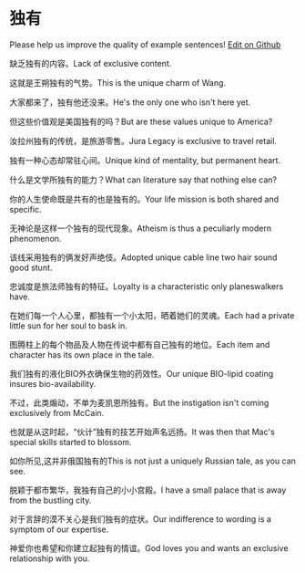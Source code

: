 # 独有

Please help us improve the quality of example sentences! [Edit on Github](https://github.com/jiyushe/jiyu-example-sentence-source/blob/main/chinese/duyou.md)

<p><span class="chinese">缺乏独有的内容。</span><span class="english">Lack of exclusive content.</span></p>

<p><span class="chinese">这就是王朔独有的气势。</span><span class="english">This is the unique charm of Wang.</span></p>

<p><span class="chinese">大家都来了，独有他还没来。</span><span class="english">He's the only one who isn't here yet.</span></p>

<p><span class="chinese">但这些价值观是美国独有的吗？</span><span class="english">But are these values unique to America?</span></p>

<p><span class="chinese">汝拉州独有的传统，是旅游零售。</span><span class="english">Jura Legacy is exclusive to travel retail.</span></p>

<p><span class="chinese">独有一种心态却常驻心间。</span><span class="english">Unique kind of mentality, but permanent heart.</span></p>

<p><span class="chinese">什么是文学所独有的能力？</span><span class="english">What can literature say that nothing else can?</span></p>

<p><span class="chinese">你的人生使命既是共有的也是独有的。</span><span class="english">Your life mission is both shared and specific.</span></p>

<p><span class="chinese">无神论是这样一个独有的现代现象。</span><span class="english">Atheism is thus a peculiarly modern phenomenon.</span></p>

<p><span class="chinese">该线采用独有的俩发好声绝伎。</span><span class="english">Adopted unique cable line two hair sound good stunt.</span></p>

<p><span class="chinese">忠诚度是旅法师独有的特征。</span><span class="english">Loyalty is a characteristic only planeswalkers have.</span></p>

<p><span class="chinese">在她们每一个人心里，都独有一个小太阳，晒着她们的灵魂。</span><span class="english">Each had a private little sun for her soul to bask in.</span></p>

<p><span class="chinese">图腾柱上的每个物品及人物在传说中都有自己独有的地位。</span><span class="english">Each item and character has its own place in the tale.</span></p>

<p><span class="chinese">我们独有的液化BIO外衣确保生物的药效性。</span><span class="english">Our unique BIO-lipid coating insures bio-availability.</span></p>

<p><span class="chinese">不过，此类煽动，不单为麦凯恩所独有。</span><span class="english">But the instigation isn't coming exclusively from McCain.</span></p>

<p><span class="chinese">也就是从这时起，“伙计”独有的技艺开始声名远扬。</span><span class="english">It was then that Mac's special skills started to blossom.</span></p>

<p><span class="chinese">如你所见,这并非俄国独有的</span><span class="english">This is not just a uniquely Russian tale, as you can see.</span></p>

<p><span class="chinese">脱颖于都市繁华，我独有自己的小小宫殿。</span><span class="english">I have a small palace that is away from the bustling city.</span></p>

<p><span class="chinese">对于言辞的漠不关心是我们独有的症状。</span><span class="english">Our indifference to wording is a symptom of our expertise.</span></p>

<p><span class="chinese">神爱你也希望和你建立起独有的情谊。</span><span class="english">God loves you and wants an exclusive relationship with you.</span></p>

